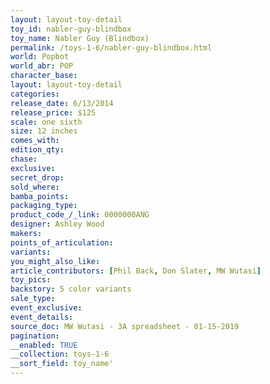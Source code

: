 ```yaml
---
layout: layout-toy-detail 
toy_id: nabler-guy-blindbox
toy_name: Nabler Guy (Blindbox)
permalink: /toys-1-6/nabler-guy-blindbox.html
world: Popbot
world_abr: POP
character_base: 
layout: layout-toy-detail
categories: 
release_date: 6/13/2014
release_price: $125 
scale: one sixth
size: 12 inches
comes_with: 
edition_qty: 
chase: 
exclusive: 
secret_drop: 
sold_where: 
bamba_points: 
packaging_type: 
product_code_/_link: 0000000ANG
designer: Ashley Wood
makers: 
points_of_articulation: 
variants: 
you_might_also_like: 
article_contributors: [Phil Back, Don Slater, MW Wutasi]
toy_pics: 
backstory: 5 color variants
sale_type: 
event_exclusive: 
event_details: 
source_doc: MW Wutasi - 3A spreadsheet - 01-15-2019
pagination: 
__enabled: TRUE
__collection: toys-1-6
__sort_field: toy_name'
---
```

